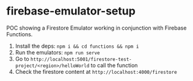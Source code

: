 # firebase-emulator-setup

POC showing a Firestore Emulator working in conjunction with Firebase Functions.

1. Install the deps: `npm i && cd functions && npm i`
1. Run the emulators: `npm run serve`
1. Go to `http://localhost:5001/firestore-test-project/<region>/helloWorld` to call the function
1. Check the firestore content at `http://localhost:4000/firestore`
